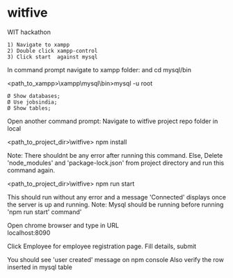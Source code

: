 # witfive
WIT hackathon


	1) Navigate to xampp
	2) Double click xampp-control
	3) Click start  against mysql


In command prompt navigate to xampp folder: and cd mysql/bin

<path_to_xampp>\xampp\mysql\bin>mysql -u root

	Ø Show databases;
	Ø Use jobsindia;
	Ø Show tables;
	
Open another command prompt:
Navigate to witfive project repo folder in local

<path_to_project_dir>\witfive> npm install

Note: There shouldnt be any error after running this command. Else, Delete 'node_modules' and 'package-lock.json' from project directory and run this command again.
 
<path_to_project_dir>\witfive> npm run start

This should run without any error and a message 'Connected' displays once the server is up and running.
Note: Mysql should be running before running 'npm run start' command'

Open chrome browser and type in URL  
localhost:8090

Click Employee for employee registration page.
Fill details, submit

You should see 'user created' message on npm console
Also verify the row inserted in mysql table
